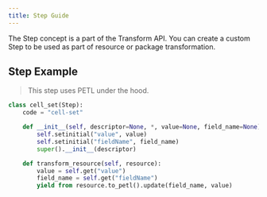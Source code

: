 ```yaml
---
title: Step Guide
---
```


The Step concept is a part of the Transform API. You can create a custom Step to be used as part of resource or package transformation.

## Step Example

> This step uses PETL under the hood.

```python title="Python"
class cell_set(Step):
    code = "cell-set"

    def __init__(self, descriptor=None, *, value=None, field_name=None):
        self.setinitial("value", value)
        self.setinitial("fieldName", field_name)
        super().__init__(descriptor)

    def transform_resource(self, resource):
        value = self.get("value")
        field_name = self.get("fieldName")
        yield from resource.to_petl().update(field_name, value)
```
